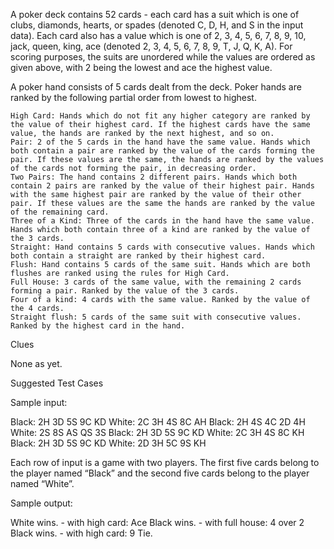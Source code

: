 A poker deck contains 52 cards - each card has a suit which is one of clubs, diamonds, hearts, or spades (denoted C, D, H, and S in the input data). Each card also has a value which is one of 2, 3, 4, 5, 6, 7, 8, 9, 10, jack, queen, king, ace (denoted 2, 3, 4, 5, 6, 7, 8, 9, T, J, Q, K, A). For scoring purposes, the suits are unordered while the values are ordered as given above, with 2 being the lowest and ace the highest value.

A poker hand consists of 5 cards dealt from the deck. Poker hands are ranked by the following partial order from lowest to highest.

    High Card: Hands which do not fit any higher category are ranked by the value of their highest card. If the highest cards have the same value, the hands are ranked by the next highest, and so on.
    Pair: 2 of the 5 cards in the hand have the same value. Hands which both contain a pair are ranked by the value of the cards forming the pair. If these values are the same, the hands are ranked by the values of the cards not forming the pair, in decreasing order.
    Two Pairs: The hand contains 2 different pairs. Hands which both contain 2 pairs are ranked by the value of their highest pair. Hands with the same highest pair are ranked by the value of their other pair. If these values are the same the hands are ranked by the value of the remaining card.
    Three of a Kind: Three of the cards in the hand have the same value. Hands which both contain three of a kind are ranked by the value of the 3 cards.
    Straight: Hand contains 5 cards with consecutive values. Hands which both contain a straight are ranked by their highest card.
    Flush: Hand contains 5 cards of the same suit. Hands which are both flushes are ranked using the rules for High Card.
    Full House: 3 cards of the same value, with the remaining 2 cards forming a pair. Ranked by the value of the 3 cards.
    Four of a kind: 4 cards with the same value. Ranked by the value of the 4 cards.
    Straight flush: 5 cards of the same suit with consecutive values. Ranked by the highest card in the hand.

Clues

None as yet.

Suggested Test Cases

Sample input:

Black: 2H 3D 5S 9C KD  White: 2C 3H 4S 8C AH
Black: 2H 4S 4C 2D 4H  White: 2S 8S AS QS 3S
Black: 2H 3D 5S 9C KD  White: 2C 3H 4S 8C KH
Black: 2H 3D 5S 9C KD  White: 2D 3H 5C 9S KH

Each row of input is a game with two players. The first five cards belong to the player named “Black” and the second five cards belong to the player named “White”.

Sample output:

White wins. - with high card: Ace 
Black wins. - with full house: 4 over 2 
Black wins. - with high card: 9
Tie.


